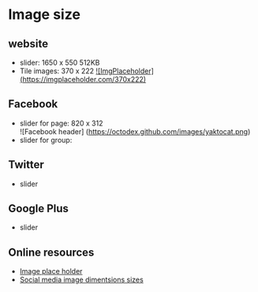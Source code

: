 # Image size 

## website

* slider:        1650 x 550    512KB
* Tile images:   370 x 222
[![ImgPlaceholder]
(https://imgplaceholder.com/370x222)](https://imgplaceholder.com)

## Facebook

* slider for page:        820 x 312  
![Facebook header]
(https://octodex.github.com/images/yaktocat.png)
* slider for group:          

## Twitter

* slider

## Google Plus

* slider

## Online resources


* [Image place holder][lnk2]
* [Social media image dimentsions sizes][lnk1]

[lnk2]: https://imgplaceholder.com/
[lnk1]: https://postcron.com/en/blog/social-media-image-dimensions-sizes/
